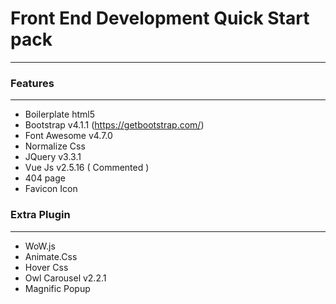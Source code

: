 # Front End Development Quick Start pack
---


### Features
--- 

* Boilerplate html5
* Bootstrap v4.1.1 (https://getbootstrap.com/)
* Font Awesome v4.7.0
* Normalize Css
* JQuery v3.3.1
* Vue Js v2.5.16 ( Commented )
* 404 page
* Favicon Icon

### Extra Plugin
---

* WoW.js
* Animate.Css
* Hover Css
* Owl Carousel v2.2.1
* Magnific Popup